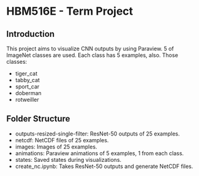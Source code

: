 # HBM516E - Term Project

## Introduction

This project aims to visualize CNN outputs by using Paraview. 5 of ImageNet classes are used. Each class has 5 examples, also. Those classes:

- tiger_cat
- tabby_cat
- sport_car
- doberman
- rotweiller

## Folder Structure

- outputs-resized-single-filter: ResNet-50 outputs of 25 examples.
- netcdf: NetCDF files of 25 examples.
- images: Images of 25 examples.
- animations: Paraview animations of 5 examples, 1 from each class.
- states: Saved states during visualizations.
- create_nc.ipynb: Takes ResNet-50 outputs and generate NetCDF files.
